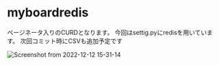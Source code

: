 # myboardredis

ページネータ入りのCURDとなります。
今回はsettig.pyにredisを用いています。
次回コミット時にCSVも追加予定です

![Screenshot from 2022-12-12 15-31-14](https://user-images.githubusercontent.com/101452760/206976883-6fab5f2a-aa08-4a09-948b-b040a8de2971.png)
